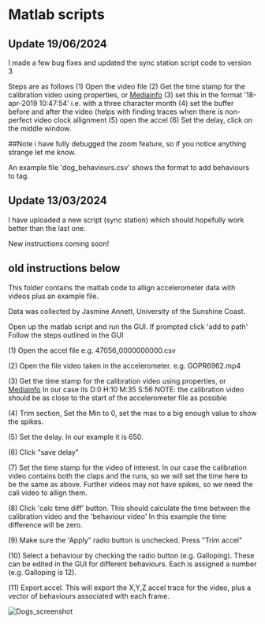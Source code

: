 
# Matlab scripts 

## Update 19/06/2024
I made a few bug fixes and updated the sync station script code to version 3

Steps are as follows
(1) Open the video file
(2) Get the time stamp for the calibration video using properties, or [Mediainfo](https://mediaarea.net/en/MediaInfo/Download) 
(3) set this in the format '18-apr-2019 10:47:54' i.e. with a three character month
(4) set the buffer before and after the video (helps with finding traces when there is non-perfect video clock allignment 
(5) open the accel
(6) Set the delay, click on the middle window. 

##Note i have fully debugged the zoom feature, so if you notice anything strange let me know. 

An example file 'dog_behaviours.csv' shows the format to add behaviours to tag. 


## Update 13/03/2024

I have uploaded a new script (sync station) which should hopefully work better than the last one. 

New instructions coming soon! 

## old instructions below 


This folder contains the matlab code to allign accelerometer data with videos plus an example file. 

Data was collected by Jasmine Annett, University of the Sunshine Coast. 


Open up the matlab script and run the GUI. If prompted click 'add to path' 
Follow the steps outlined in the GUI

(1) Open the accel file e.g. 47056_0000000000.csv

(2) Open the file video taken in the accelerometer. e.g. GOPR6962.mp4

(3) Get the time stamp for the calibration video using properties, or [Mediainfo](https://mediaarea.net/en/MediaInfo/Download) 
    In our case its D:0 H:10 M:35 S:56
    NOTE: the calibration video should be as close to the start of the accelerometer file as possible
    
(4) Trim section, Set the Min to 0, set the max to a big enough value to show the spikes.  

(5) Set the delay. In our example it is 650. 

(6) Click "save delay"

(7) Set the time stamp for the video of interest. In our case the calibration video contains both the claps and the runs, so we will set the time here to be the same as above.         Further videos may not have spikes, so we need the cali video to allign them. 

(8) Click 'calc time diff' button. This should calculate the time between the calibration video and the 'behaviour video' In this example the time difference will be zero. 

(9) Make sure the 'Apply" radio button is unchecked. Press "Trim accel" 

(10) Select a behaviour by checking the radio button (e.g. Galloping). These can be edited in the GUI for different behaviours. Each is assigned a number (e.g. Galloping is 12).

(11) Export accel. This will export the X,Y,Z accel trace for the video, plus a vector of behaviours associated with each frame.


![Dogs_screenshot](https://user-images.githubusercontent.com/13363767/110420958-40088400-80e8-11eb-9df6-289c4d66320a.jpg)

